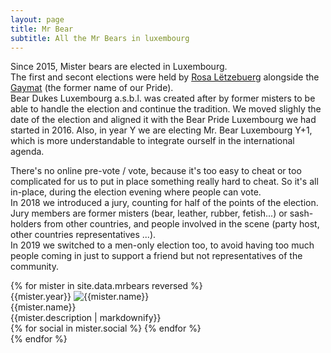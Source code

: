 ```yaml
---
layout: page
title: Mr Bear
subtitle: All the Mr Bears in luxembourg
---
```


Since 2015, Mister bears are elected in Luxembourg.  
The first and secont elections were held by [Rosa Lëtzebuerg](http://rosa-letzebuerg.lu/) alongside the [Gaymat](http://gaymat.lu) (the former name of our Pride).  
Bear Dukes Luxembourg a.s.b.l. was created after by former misters to be able to handle the election and continue the tradition. We moved slighly the date of the election and aligned it with the Bear Pride Luxembourg we had started in 2016. Also, in year Y we are electing Mr. Bear Luxembourg Y+1, which is more understandable to integrate ourself in the international agenda.

There's no online pre-vote / vote, because it's too easy to cheat or too complicated for us to put in place something really hard to cheat. So it's all in-place, during the election evening where people can vote.  
In 2018 we introduced a jury, counting for half of the points of the election. Jury members are former misters (bear, leather, rubber, fetish...) or sash-holders from other countries, and people involved in the scene (party host, other countries representatives ...).  
In 2019 we switched to a men-only election too, to avoid having too much people coming in just to support a friend but not representatives of the community.

<div class="ui three stackable cards">
{% for mister in  site.data.mrbears reversed %}
  <div class="card">
    <div class="image">
      <a class="ui brown right ribbon label">{{mister.year}}</a>
      <img src="{{mister.image}}" alt="{{mister.name}}">
    </div>
    <div class="content">
      <div class="header">{{mister.name}}</div>
      <div class="description">{{mister.description | markdownify}}</div>
    </div>
    <div class="extra content">
    {% for social in mister.social %}
      <a href="{{social[1]}}" title="Meet {{mister.name}} on {{social[0]}}"><i class="{{social[0]}} icon"></i></a>
    {% endfor %}
    </div>
  </div>
{% endfor %}
</div>
